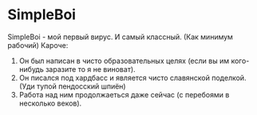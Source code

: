 # SimpleBoi
SimpleBoi - мой первый вирус. И самый классный. (Как минимум рабочий)
Кароче:
1. Он был написан в чисто образовательных целях (если вы им кого-нибудь заразите то я не виноват).
2. Он писался под хардбасс и является чисто славянской поделкой. (Уди тупой пендосский шпиён)
3. Работа над ним продолжаеться даже сейчас (с перебоями в несколько веков).

